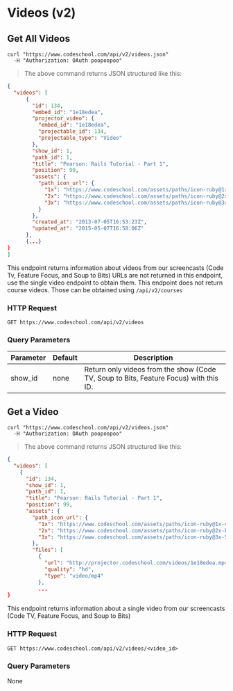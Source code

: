 # Videos (v2)

## Get All Videos

```shell
curl "https://www.codeschool.com/api/v2/videos.json"
  -H "Authorization: OAuth poopoopoo"
```

> The above command returns JSON structured like this:

```json
{
  "videos": [
      {
        "id": 134,
        "embed_id": "1e18edea",
        "projector_video": {
          "embed_id": "1e18edea",
          "projectable_id": 134,
          "projectable_type": "Video"
        },
        "show_id": 1,
        "path_id": 1,
        "title": "Pearson: Rails Tutorial - Part 1",
        "position": 99,
        "assets": {
          "path_icon_url": {
            "1x": "https://www.codeschool.com/assets/paths/icon-ruby@1x.png",
            "2x": "https://www.codeschool.com/assets/paths/icon-ruby@2x.png",
            "3x": "https://www.codeschool.com/assets/paths/icon-ruby@3x.png"
          }
        },
        "created_at": "2013-07-05T16:53:23Z",
        "updated_at": "2015-05-07T16:58:06Z"
      },
      {...}
}
]
```

This endpoint returns information about videos from our screencasts (Code Tv,
Feature Focus, and Soup to Bits)  URLs are not returned in this endpoint, use
the single video endpoint to obtain them. This endpoint does not return course
videos. Those can be obtained using `/api/v2/courses`

### HTTP Request

`GET https://www.codeschool.com/api/v2/videos`

### Query Parameters

Parameter | Default | Description
--------- | ------- | -----------
show_id   | none    | Return only videos from the show (Code TV, Soup to Bits, Feature Focus) with this ID.

## Get a Video

```shell
curl "https://www.codeschool.com/api/v2/videos.json"
  -H "Authorization: OAuth poopoopoo"
```

> The above command returns JSON structured like this:

```json
{
  "videos": [
    {
      "id": 134,
      "show_id": 1,
      "path_id": 1,
      "title": "Pearson: Rails Tutorial - Part 1",
      "position": 99,
      "assets": {
        "path_icon_url": {
          "1x": "https://www.codeschool.com/assets/paths/icon-ruby@1x-cb0f0911e7bc96edf284b1463d175653.png",
          "2x": "https://www.codeschool.com/assets/paths/icon-ruby@2x-b0644d07fa345aebdf9e2a05c7234e60.png",
          "3x": "https://www.codeschool.com/assets/paths/icon-ruby@3x-5bffc4b95f92105a1d6c589310b7108f.png"
        },
        "files": [
          {
            "url": "http://projector.codeschool.com/videos/1e18edea.mp4?profile=720p&site=codeschool&sso=-pxoRRI-8pozhk1hBVlhNrRVvmK_1ftYcZBRHmtCSW3qeWCkEvRhZf7P3jWYOmZPSRVxeoYhvDCYELBcz3vDHJedOnVAHxL4h3HWH_RQFs9Pw_SVjJy_oJJXbjWafLJA",
            "quality": "hd",
            "type": "video/mp4"
          },
          ...
}
```

This endpoint returns information about a single video from our screencasts
(Code TV, Feature Focus, and Soup to Bits)

### HTTP Request

`GET https://www.codeschool.com/api/v2/videos/<video_id>`

### Query Parameters

None
